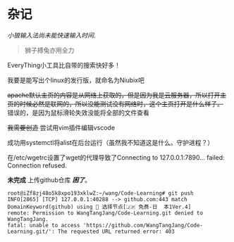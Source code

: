 # 杂记

*小狼输入法尚未能快速输入时间*.

> 狮子搏兔亦用全力

EveryThing小工具比自带的搜索快好多！

我要是能写出个linux的发行版，就命名为Niubix吧

~~apache默认主页的内容是从网络上获取的，但是因为我是云服务器，所以打开主页的时候必然是联网的，所以没能测试没有网络时，这个主页打开是什么样子。~~
错误的，是因为鼠标滑轮失效没能将全部的文件查看

~~我需要创造~~
尝试用vim插件编辑vscode

成功用systemctl将alist在后台运行（虽然我不知道这是什么。守护进程？）

在/etc/wgetrc设置了wget的代理导致了Connecting to 127.0.0.1:7890... failed: Connection refused.

**未完成** 上传github仓库 ***困了***。

```shell
root@iZf8zj48o5k8xpo193xklwZ:~/wang/Code-Learning# git push
INFO[2865] [TCP] 127.0.0.1:40288 --> github.com:443 match DomainKeyword(github) using 🔰 选择节点[🇯🇵 免费-日  本1Ver.4]
remote: Permission to WangTangJang/Code-Learning.git denied to WangTangJang.
fatal: unable to access 'https://github.com/WangTangJang/Code-Learning.git/': The requested URL returned error: 403
```
